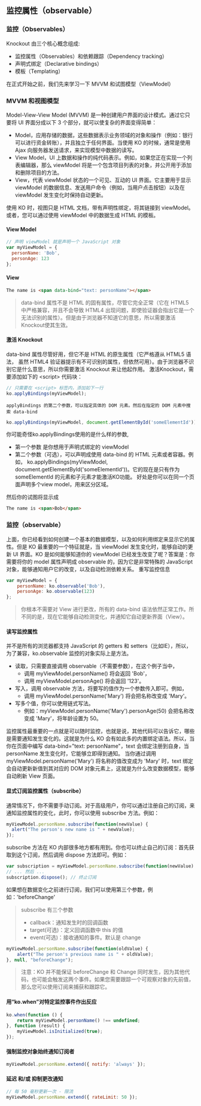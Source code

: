 ## 监控属性（observable）
### 监控（Observables）
Knockout 由三个核心概念组成:
- 监控属性（Observables）和依赖跟踪（Dependency tracking）
- 声明式绑定（Declarative bindings）
- 模板（Templating）

在正式开始之前，我们先来学习一下 MVVM 和试图模型（ViewModel）
### MVVM 和视图模型
Model-View-View Model (MVVM) 是一种创建用户界面的设计模式。通过它只要将 UI 界面分成以下 3 个部分，就可以使复杂的界面变得简单：
- Model，应用存储的数据，这些数据表示业务领域的对象和操作（例如：银行可以进行资金转账），并且独立于任何界面。当使用 KO 的时候，通常是使用 Ajax 向服务器发送请求，来实现模型中数据的读写。
- View Model，UI 上数据和操作的纯代码表示。例如，如果您正在实现一个列表编辑器，那么 viewModel 将是一个包含项目列表的对象，并公开用于添加和删除项目的方法。
- View，代表 viewModel 状态的一个可见、互动的 UI 界面。它主要用于显示 viewModel 的数据信息、发送用户命令（例如，当用户点击按钮）以及在 viewModel 发生变化时保持自动更新。

使用 KO 时，视图只是 HTML 文档，带有声明性绑定，将其链接到 viewModel。或者，您可以通过使用 viewModel 中的数据生成 HTML 的模板。



#### View Model
```js
// 声明 viewModel 就是声明一个 JavaScript 对象
var myViewModel = {
  personName: 'Bob',
  personAge: 123
};
```
#### View
```html
The name is <span data-bind="text: personName"></span>
```
> data-bind 属性不是 HTML 的固有属性，尽管它完全正常（它在 HTML5 中严格兼容，并且不会导致 HTML4 出现问题，即使验证器会指出它是一个无法识别的属性）。但是由于浏览器不知道它的意思，所以需要激活Knockout使其生效。
#### 激活 Knockout
data-bind 属性尽管好用，但它不是 HTML 的原生属性（它严格遵从 HTML5 语法， 虽然 HTML4 验证器提示有不可识别的属性，但依然可用）。由于浏览器不识别它是什么意思，所以你需要激活 Knockout 来让他起作用。
激活Knockout，需要添加如下的 \<script\> 代码块：
```js
// 只需要在 <script> 标签内，添加如下一行
ko.applyBindings(myViewModel);
```

```shell
applyBindings 的第二个参数，可以指定具体的 DOM 元素。然后在指定的 DOM 元素中搜索 data-bind
```
```js
ko.applyBindings(myViewModel, document.getElementById('someElementId'))
```
你可能奇怪ko.applyBindings使用的是什么样的参数,
- 第一个参数 是你想用于声明式绑定的 viewModel
- 第二个参数（可选），可以声明成使用 data-bind 的 HTML 元素或者容器。例如， ko.applyBindings(myViewModel, document.getElementById('someElementId'))。它的现在是只有作为someElementId 的元素和子元素才能激活KO功能。 好处是你可以在同一个页面声明多个view model，用来区分区域。

然后你的试图将显示成
```html
The name is <span>Bob</span>
```

### 监控（observable）
上面，你已经看到如何创建一个基本的数据模型，以及如何利用绑定来显示它的属性。但是 KO 最重要的一个特征就是，当 viewModel 发生变化时，能够自动的更新 UI 界面。KO 是如何能够知道你的 viewModel 已经发生改变了呢？答案是：你需要将你的 model 属性声明成 observable 的，因为它是非常特殊的 JavaScript 对象，能够通知用户它的改变，以及自动检测依赖关系。
重写监控信息
```js
var myViewModel = {
    personName: ko.observable('Bob'),
    personAge: ko.observable(123)
};
```
> 你根本不需要对 View 进行更改，所有的 data-bind 语法依然正常工作。所不同的是，现在它能够自动检测变化，并通知它自动更新界面（View）。

#### 读写监控属性
并不是所有的浏览器都支持 JavaScript 的 getters 和 setters（比如IE），所以，为了兼容，ko.observable 监控的对象实际上是方法。
- 读取，只需要直接调用 observable（不需要参数），在这个例子当中，
    - 调用 myViewModel.personName() 将会返回 'Bob'，
    - 调用 myViewModel.personAge() 将会返回 '123'。
- 写入，调用 observable 方法，将要写的值作为一个参数传入即可。例如，
    - 调用 myViewModel.personName('Mary') 将会把名称改变成 'Mary'。
- 写多个值，你可以使用链式写法。
    - 例如：myViewModel.personName('Mary').personAge(50) 会把名称改变成 'Mary'，将年龄设置为 50。

监控属性最重要的一点就是可以随时监控，也就是说，其他代码可以告诉它，哪些是需要通知发生变化的。这就是为什么 KO 会有如此多的内置绑定语法。所以，当你在页面中编写 data-bind="text: personName"，text 会绑定注册到自身，当 personName 发生变化时，它能够立即得到通知。
当你通过调用 myViewModel.personName('Mary') 将名称的值改变成为 'Mary' 时，text 绑定会自动更新新值到其对应的 DOM 对象元素上，这就是为什么改变数据模型，能够自动刷新 View 页面。

#### 显式订阅监控属性（subscribe）
通常情况下，你不需要手动订阅。对于高级用户，你可以通过注册自己的订阅，来通知监控属性的变化，此时，你可以使用 subscribe 方法。例如：
```js
myViewModel.personName.subscribe(function(newValue) {
  alert("The person's new name is " + newValue);
});
```

subscribe 方法在 KO 内部很多地方都有用到。你也可以终止自己的订阅：首先获取到这个订阅，然后调用 dispose 方法即可。例如：
```js
var subscription = myViewModel.personName.subscribe(function(newValue) { /* do stuff */ });
// ... 然后 ...
subscription.dispose(); // 终止订阅
```
如果想在数据变化之前进行订阅，我们可以使用第三个参数，例如：'beforeChange'
> subscribe 有三个参数
> - callback：通知发生时的回调函数
> - target(可选)：定义回调函数中 this 的值
> - event(可选)：接收通知的事件。默认是 change

```js
myViewModel.personName.subscribe(function(oldValue) {
    alert("The person's previous name is " + oldValue);
}, null, "beforeChange");
```

> 注意：KO 并不能保证 beforeChange 和 Change 同时发生，因为其他代码，也可能会触发这两个事件。如果您需要跟踪一个可观察对象的先前值，那么您可以使用订阅来捕获和跟踪它。

#### 用“ko.when”对特定监控事件作出反应
```js
ko.when(function () {
    return myViewModel.personName() !== undefined;
}, function (result) {
    myViewModel.isInitialized(true);
});
```

#### 强制监控对象始终通知订阅者
```js
myViewModel.personName.extend({ notify: 'always' });
```

#### 延迟 和/或 抑制更改通知
```js
// 每 50 毫秒更新一次 - 限流
myViewModel.personName.extend({ rateLimit: 50 });
```